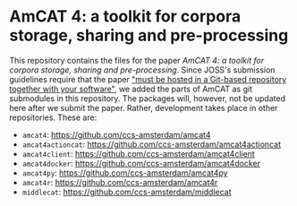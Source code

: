 # AmCAT 4: a toolkit for corpora storage, sharing and pre-processing

This repository contains the files for the paper *AmCAT 4: a toolkit for corpora storage, sharing and pre-processing*.
Since JOSS's submission guidelines require that the paper ["must be hosted in a Git-based repository together with your software"](https://github.com/ccs-amsterdam/amcat4r/tree/main/R), we added the parts of AmCAT as git submodules in this repository.
The packages will, however, not be updated here after we submit the paper.
Rather, development takes place in other repositories.
These are:

- `amcat4`: <https://github.com/ccs-amsterdam/amcat4>
- `amcat4actioncat`: <https://github.com/ccs-amsterdam/amcat4actioncat>
- `amcat4client`: <https://github.com/ccs-amsterdam/amcat4client>
- `amcat4docker`: <https://github.com/ccs-amsterdam/amcat4docker>
- `amcat4py`: <https://github.com/ccs-amsterdam/amcat4py>
- `amcat4r`: <https://github.com/ccs-amsterdam/amcat4r>
- `middlecat`: <https://github.com/ccs-amsterdam/middlecat>

